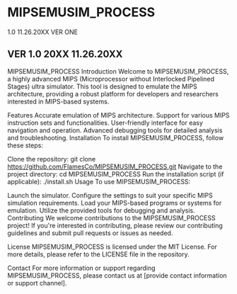 # MIPSEMUSIM_PROCESS
1.0 11.26.20XX VER ONE
##
VER 1.0 
20XX 11.26.20XX
--
MIPSEMUSIM_PROCESS
Introduction
Welcome to MIPSEMUSIM_PROCESS, a highly advanced MIPS (Microprocessor without Interlocked Pipelined Stages) ultra simulator. This tool is designed to emulate the MIPS architecture, providing a robust platform for developers and researchers interested in MIPS-based systems.

Features
Accurate emulation of MIPS architecture.
Support for various MIPS instruction sets and functionalities.
User-friendly interface for easy navigation and operation.
Advanced debugging tools for detailed analysis and troubleshooting.
Installation
To install MIPSEMUSIM_PROCESS, follow these steps:

Clone the repository: git clone https://github.com/FlamesCo/MIPSEMUSIM_PROCESS.git
Navigate to the project directory: cd MIPSEMUSIM_PROCESS
Run the installation script (if applicable): ./install.sh
Usage
To use MIPSEMUSIM_PROCESS:

Launch the simulator.
Configure the settings to suit your specific MIPS simulation requirements.
Load your MIPS-based programs or systems for emulation.
Utilize the provided tools for debugging and analysis.
Contributing
We welcome contributions to the MIPSEMUSIM_PROCESS project! If you're interested in contributing, please review our contributing guidelines and submit pull requests or issues as needed.

License
MIPSEMUSIM_PROCESS is licensed under the MIT License. For more details, please refer to the LICENSE file in the repository.

Contact
For more information or support regarding MIPSEMUSIM_PROCESS, please contact us at [provide contact information or support channel].
